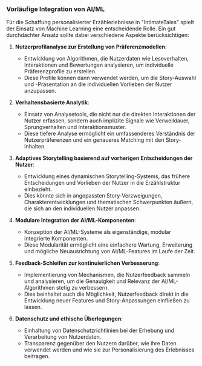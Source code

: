 ### Vorläufige Integration von AI/ML

Für die Schaffung personalisierter Erzählerlebnisse in "IntimateTales" spielt der Einsatz von Machine Learning eine entscheidende Rolle. Ein gut durchdachter Ansatz sollte dabei verschiedene Aspekte berücksichtigen:

1. **Nutzerprofilanalyse zur Erstellung von Präferenzmodellen**:
    
    - Entwicklung von Algorithmen, die Nutzerdaten wie Leseverhalten, Interaktionen und Bewertungen analysieren, um individuelle Präferenzprofile zu erstellen.
    - Diese Profile können dann verwendet werden, um die Story-Auswahl und -Präsentation an die individuellen Vorlieben der Nutzer anzupassen.
2. **Verhaltensbasierte Analytik**:
    
    - Einsatz von Analysetools, die nicht nur die direkten Interaktionen der Nutzer erfassen, sondern auch implizite Signale wie Verweildauer, Sprungverhalten und Interaktionsmuster.
    - Diese tiefere Analyse ermöglicht ein umfassenderes Verständnis der Nutzerpräferenzen und ein genaueres Matching mit den Story-Inhalten.
3. **Adaptives Storytelling basierend auf vorherigen Entscheidungen der Nutzer**:
    
    - Entwicklung eines dynamischen Storytelling-Systems, das frühere Entscheidungen und Vorlieben der Nutzer in die Erzählstruktur einbezieht.
    - Dies könnte sich in angepassten Story-Verzweigungen, Charakterentwicklungen und thematischen Schwerpunkten äußern, die sich an den individuellen Nutzer anpassen.
4. **Modulare Integration der AI/ML-Komponenten**:
    
    - Konzeption der AI/ML-Systeme als eigenständige, modular integrierte Komponenten.
    - Diese Modularität ermöglicht eine einfachere Wartung, Erweiterung und mögliche Neuausrichtung von AI/ML-Features im Laufe der Zeit.
5. **Feedback-Schleifen zur kontinuierlichen Verbesserung**:
    
    - Implementierung von Mechanismen, die Nutzerfeedback sammeln und analysieren, um die Genauigkeit und Relevanz der AI/ML-Algorithmen stetig zu verbessern.
    - Dies beinhaltet auch die Möglichkeit, Nutzerfeedback direkt in die Entwicklung neuer Features und Story-Anpassungen einfließen zu lassen.
6. **Datenschutz und ethische Überlegungen**:
    
    - Einhaltung von Datenschutzrichtlinien bei der Erhebung und Verarbeitung von Nutzerdaten.
    - Transparenz gegenüber den Nutzern darüber, wie ihre Daten verwendet werden und wie sie zur Personalisierung des Erlebnisses beitragen.